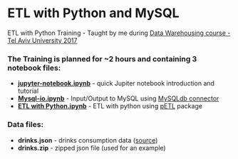 # ETL with Python and MySQL
ETL with Python Training - Taught by me during [Data Warehousing course - Tel Aviv University 2017](http://www30.tau.ac.il/yedion/syllabuse.asp?course=0571417202)
  
### The Training is planned for ~2 hours and containing 3 notebook files:
* **[jupyter-notebook.ipynb](/jupyter-notebook.ipynb)** - quick Jupiter notebook introduction and tutorial
* **[Mysql-io.ipynb](/Mysql-io.ipynb)**   - Input/Output to MySQL using [MySQLdb connector](http://mysql-python.sourceforge.net/MySQLdb.html)
* **[ETL with Python.ipynb](/ETL%20with%20Python.ipynb)**  - ETL with python using [pETL](https://petl.readthedocs.io/en/latest/) package

### Data files:
* **drinks.json** - drinks consumption data ([source](https://github.com/justmarkham)) 
* **drinks.zip** - zipped json file (used for an example)
